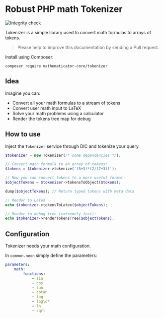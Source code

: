 Robust PHP math Tokenizer
=========================

![Integrity check](https://github.com/mathematicator-core/tokenizer/workflows/Integrity%20check/badge.svg)

Tokenizer is a simple library used to convert math formulas to arrays of tokens.

> Please help to improve this documentation by sending a Pull request.

Install using Composer:

```
composer require mathematicator-core/tokenizer
```

Idea
----

Imagine you can:

- Convert all your math formulas to a stream of tokens
- Convert user math input to LaTeX
- Solve your math problems using a calculator
- Render the tokens tree map for debug

How to use
----------

Inject the `Tokenizer` service through DIC and tokenize your query.

```php
$tokenizer = new Tokenizer(/* some dependencies */);

// Convert math formula to an array of tokens:
$tokens = $tokenizer->tokenize('(5+3)*(2/(7+3))');

// Now you can convert tokens to a more useful format:
$objectTokens = $tokenizer->tokensToObject($tokens);

dump($objectTokens); // Return typed tokens with meta data

// Render to LaTeX
echo $tokenizer->tokensToLatex($objectTokens);

// Render to debug tree (extremely fast):
echo $tokenizer->renderTokensTree($objectTokens);
```

Configuration
-------------

Tokenizer needs your math configuration.

In `common.neon` simply define the parameters:

```yaml
parameters:
    math:
        functions:
            - sin
            - cos
            - tan
            - cotan
            - log
            - log\d*
            - ln
            - sqrt
```
